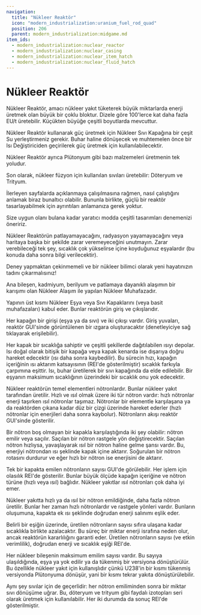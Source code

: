 ```yaml
---
navigation:
  title: "Nükleer Reaktör"
  icon: "modern_industrialization:uranium_fuel_rod_quad"
  position: 206
  parent: modern_industrialization:midgame.md
item_ids:
  - modern_industrialization:nuclear_reactor
  - modern_industrialization:nuclear_casing
  - modern_industrialization:nuclear_item_hatch
  - modern_industrialization:nuclear_fluid_hatch
---
```


# Nükleer Reaktör

Nükleer Reaktör, amacı nükleer yakıt tüketerek büyük miktarlarda enerji üretmek olan büyük bir çoklu bloktur. Dizele göre 100'lerce kat daha fazla EU/t üretebilir. Küçükten büyüğe çeşitli boyutlarda mevcuttur.

<Recipe id="modern_industrialization:electric_age/machine/nuclear_reactor_asbl" />

Nükleer Reaktör kullanarak güç üretmek için Nükleer Sıvı Kapağına bir çeşit Su yerleştirmeniz gerekir. Buhar haline dönüşecek ve muhtemelen önce bir Isı Değiştiriciden geçirilerek güç üretmek için kullanılabilecektir.

Nükleer Reaktör ayrıca Plütonyum gibi bazı malzemeleri üretmenin tek yoludur.

Son olarak, nükleer füzyon için kullanılan sıvıları üretebilir: Döteryum ve Trityum.

İlerleyen sayfalarda açıklanmaya çalışılmasına rağmen, nasıl çalıştığını anlamak biraz bunaltıcı olabilir. Bununla birlikte, güçlü bir reaktör tasarlayabilmek için ayrıntıları anlamanıza gerek yoktur.

Size uygun olanı bulana kadar yaratıcı modda çeşitli tasarımları denemenizi öneririz.

Nükleer Reaktörün patlayamayacağını, radyasyon yayamayacağını veya haritaya başka bir şekilde zarar veremeyeceğini unutmayın. Zarar verebileceği tek şey, sıcaklık çok yükselirse içine koyduğunuz eşyalardır (bu konuda daha sonra bilgi verilecektir).

Deney yapmaktan çekinmemeli ve bir nükleer bilimci olarak yeni hayatınızın tadını çıkarmalısınız!

Ana bileşen, kadmiyum, berilyum ve patlamaya dayanıklı alaşımın bir karışımı olan Nükleer Alaşım ile yapılan Nükleer Muhafazadır.

<Recipe id="modern_industrialization:electric_age/casing/nuclear_casing_asbl" />

Yapının üst kısmı Nükleer Eşya veya Sıvı Kapaklarını (veya basit muhafazaları) kabul eder. Bunlar reaktörün giriş ve çıkışlarıdır.

<Recipe id="modern_industrialization:electric_age/casing/nuclear_item_hatch_asbl" />

Her kapağın bir girişi (eşya ya da sıvı) ve iki çıkışı vardır. Giriş yuvaları, reaktör GUI'sinde görüntülenen bir ızgara oluşturacaktır (denetleyiciye sağ tıklayarak erişilebilir).

<Recipe id="modern_industrialization:electric_age/casing/nuclear_fluid_hatch_asbl" />

Her kapak bir sıcaklığa sahiptir ve çeşitli şekillerde dağıtılabilen ısıyı depolar. Isı doğal olarak bitişik bir kapağa veya kapak kenarda ise dışarıya doğru hareket edecektir (ısı daha sonra kaybedilir). Bu sürecin hızı, kapağın içeriğinin ısı aktarım katsayısının (REI'de gösterilmiştir) sıcaklık farkıyla çarpımına eşittir. Isı, buhar üretilerek bir sıvı kapağında da elde edilebilir. Bir eşyanın maksimum sıcaklığının üzerindeki bir sıcaklık onu yok edecektir.

Nükleer reaktörün temel elementleri nötronlardır. Bunlar nükleer yakıt tarafından üretilir. Hızlı ve ısıl olmak üzere iki tür nötron vardır: hızlı nötronlar enerji taşırken ısıl nötronlar taşımaz. Nötronlar bir elementle karşılaşana ya da reaktörden çıkana kadar düz bir çizgi üzerinde hareket ederler (hızlı nötronlar için enerjileri daha sonra kaybolur). Nötronların akışı reaktör GUI'sinde gösterilir.

Bir nötron boş olmayan bir kapakla karşılaştığında iki şey olabilir: nötron emilir veya saçılır. Saçılan bir nötron rastgele yön değiştirecektir. Saçılan nötron hızlıysa, yavaşlayarak ısıl bir nötron haline gelme şansı vardır. Bu, enerjiyi nötrondan ısı şeklinde kapak içine aktarır. Soğurulan bir nötron rotasını durdurur ve eğer hızlı bir nötron ise enerjisini de aktarır.

Tek bir kapakta emilen nötronların sayısı GUI'de görülebilir. Her işlem için olasılık REI'de gösterilir. Bunlar büyük ölçüde kapağın içeriğine ve nötron türüne (hızlı veya ısıl) bağlıdır. Nükleer yakıtlar ısıl nötronları çok daha iyi emer.

Nükleer yakıtta hızlı ya da ısıl bir nötron emildiğinde, daha fazla nötron üretilir. Bunlar her zaman hızlı nötronlardır ve rastgele yönleri vardır. Bunların oluşumuna, kapakta ek ısı şeklinde doğrudan enerji salınımı eşlik eder.

Belirli bir eşiğin üzerinde, üretilen nötronların sayısı sıfıra ulaşana kadar sıcaklıkla birlikte azalacaktır. Bu süreç bir miktar enerji israfına neden olur, ancak reaktörün kararlılığını garanti eder. Üretilen nötronların sayısı (ve etkin verimlilik), doğrudan enerji ve sıcaklık eşiği REI'de.

Her nükleer bileşenin maksimum emilim sayısı vardır. Bu sayıya ulaşıldığında, eşya ya yok edilir ya da tükenmiş bir versiyona dönüştürülür. Bu özellikle nükleer yakıt için kullanışlıdır çünkü U238'in bir kısmı tükenmiş versiyonda Plütonyuma dönüşür, yani bir kısmı tekrar yakıta dönüştürülebilir.

Aynı şey sıvılar için de geçerlidir: her nötron emiliminden sonra bir miktar sıvı dönüşüme uğrar. Bu, döteryum ve trityum gibi faydalı izotopları seri olarak üretmek için kullanılabilir. Her iki durumda da sonuç REI'de gösterilmiştir.

